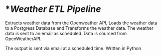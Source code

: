 # **Weather ETL Pipeline*
Extracts weather data from the Openweather API, Loads the weather data to a Postgress Database and Transforms the weather data. 
The weather data is sent to an email as scheduled.
Data is sourced from OpenWeatherAPI.


The output is sent via email at a scheduled time.
Written in Python
